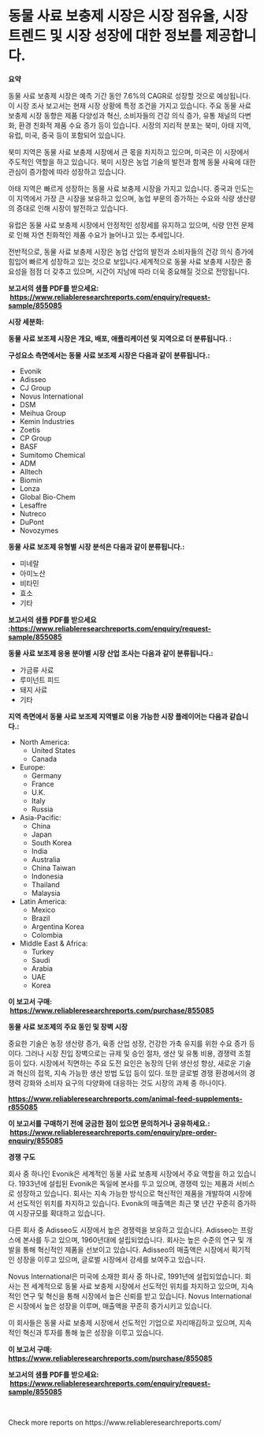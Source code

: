 <p><h1>동물 사료 보충제 시장은 시장 점유율, 시장 트렌드 및 시장 성장에 대한 정보를 제공합니다.</h1></p><p><strong>요약</strong></p>
<p><p>동물 사료 보충제 시장은 예측 기간 동안 7.6%의 CAGR로 성장할 것으로 예상됩니다. 이 시장 조사 보고서는 현재 시장 상황에 특정 조건을 가지고 있습니다. 주요 동물 사료 보충제 시장 동향은 제품 다양성과 혁신, 소비자들의 건강 의식 증가, 유통 채널의 다변화, 환경 친화적 제품 수요 증가 등이 있습니다. 시장의 지리적 분포는 북미, 아태 지역, 유럽, 미국, 중국 등이 포함되어 있습니다.</p><p>북미 지역은 동물 사료 보충제 시장에서 큰 몫을 차지하고 있으며, 미국은 이 시장에서 주도적인 역할을 하고 있습니다. 북미 시장은 농업 기술의 발전과 함께 동물 사육에 대한 관심이 증가함에 따라 성장하고 있습니다.</p><p>아태 지역은 빠르게 성장하는 동물 사료 보충제 시장을 가지고 있습니다. 중국과 인도는 이 지역에서 가장 큰 시장을 보유하고 있으며, 농업 부문의 증가하는 수요와 식량 생산량의 증대로 인해 시장이 발전하고 있습니다.</p><p>유럽은 동물 사료 보충제 시장에서 안정적인 성장세를 유지하고 있으며, 식량 안전 문제로 인해 자연 친화적인 제품 수요가 늘어나고 있는 추세입니다.</p><p>전반적으로, 동물 사료 보충제 시장은 농업 산업의 발전과 소비자들의 건강 의식 증가에 힘입어 빠르게 성장하고 있는 것으로 보입니다.세계적으로 동물 사료 보충제 시장은 중요성을 점점 더 갖추고 있으며, 시간이 지남에 따라 더욱 중요해질 것으로 전망됩니다.</p></p>
<p><strong>보고서의 샘플 PDF를 받으세요: &nbsp;<a href="https://www.reliableresearchreports.com/enquiry/request-sample/855085">https://www.reliableresearchreports.com/enquiry/request-sample/855085</a></strong></p>
<p><strong>시장 세분화:</strong></p>
<p><strong> 동물 사료 보조제 시장은 개요, 배포, 애플리케이션 및 지역으로 더 분류됩니다. :</strong></p>
<p><strong>구성요소 측면에서는 동물 사료 보조제 시장은 다음과 같이 분류됩니다.:</strong></p>
<p><ul><li>Evonik</li><li>Adisseo</li><li>CJ Group</li><li>Novus International</li><li>DSM</li><li>Meihua Group</li><li>Kemin Industries</li><li>Zoetis</li><li>CP Group</li><li>BASF</li><li>Sumitomo Chemical</li><li>ADM</li><li>Alltech</li><li>Biomin</li><li>Lonza</li><li>Global Bio-Chem</li><li>Lesaffre</li><li>Nutreco</li><li>DuPont</li><li>Novozymes</li></ul></p>
<p><strong> 동물 사료 보조제 유형별 시장 분석은 다음과 같이 분류됩니다.:</strong></p>
<p><ul><li>미네랄</li><li>아미노산</li><li>비타민</li><li>효소</li><li>기타</li></ul></p>
<p><strong>보고서의 샘플 PDF를 받으세요 :<a href="https://www.reliableresearchreports.com/enquiry/request-sample/855085">https://www.reliableresearchreports.com/enquiry/request-sample/855085</a></strong></p>
<p><strong> 동물 사료 보조제 응용 분야별 시장 산업 조사는 다음과 같이 분류됩니다.:</strong></p>
<p><ul><li>가금류 사료</li><li>루미넌트 피드</li><li>돼지 사료</li><li>기타</li></ul></p>
<p><strong>지역 측면에서 동물 사료 보조제 지역별로 이용 가능한 시장 플레이어는 다음과 같습니다.:</strong></p>
<p><ul>
    <li>
        North America:
        <ul>
            <li>United States</li>
            <li>Canada</li>
        </ul>
    </li>
    <li>
        Europe:
        <ul>
            <li>Germany</li>
            <li>France</li>
            <li>U.K.</li>
            <li>Italy</li>
            <li>Russia</li>
        </ul>
    </li>
    <li>
        Asia-Pacific:
        <ul>
            <li>China</li>
            <li>Japan</li>
            <li>South Korea</li>
            <li>India</li>
            <li>Australia</li>
            <li>China Taiwan</li>
            <li>Indonesia</li>
            <li>Thailand</li>
            <li>Malaysia</li>
        </ul>
    </li>
    <li>
        Latin America:
        <ul>
            <li>Mexico</li>
            <li>Brazil</li>
            <li>Argentina Korea</li>
            <li>Colombia</li>
        </ul>
    </li>
    <li>
        Middle East & Africa:
        <ul>
            <li>Turkey</li>
            <li>Saudi</li>
            <li>Arabia</li>
            <li>UAE</li>
            <li>Korea</li>
        </ul>
    </li>
    </ul></p>
<p><strong>이 보고서 구매: &nbsp;<a href="https://www.reliableresearchreports.com/purchase/855085">https://www.reliableresearchreports.com/purchase/855085</a></strong></p>
<p><strong>동물 사료 보조제의 주요 동인 및 장벽 시장</strong></p>
<p><p>중요한 기술은 농장 생산량 증가, 육종 산업 성장, 건강한 가축 유지를 위한 수요 증가 등이다. 그러나 시장 진입 장벽으로는 규제 및 승인 절차, 생산 및 유통 비용, 경쟁력 조절 등이 있다. 시장에서 직면하는 주요 도전 요인은 농장의 단위 생산성 향상, 새로운 기술과 혁신의 접목, 지속 가능한 생산 방법 도입 등이 있다. 또한 글로벌 경쟁 환경에서의 경쟁력 강화와 소비자 요구의 다양화에 대응하는 것도 시장의 과제 중 하나이다.</p></p>
<p><strong><a href="https://www.reliableresearchreports.com/animal-feed-supplements-r855085">https://www.reliableresearchreports.com/animal-feed-supplements-r855085</a></strong></p>
<p><strong>이 보고서를 구매하기 전에 궁금한 점이 있으면 문의하거나 공유하세요.: &nbsp;<a href="https://www.reliableresearchreports.com/enquiry/pre-order-enquiry/855085">https://www.reliableresearchreports.com/enquiry/pre-order-enquiry/855085</a></strong></p>
<p><strong>경쟁 구도</strong></p>
<p><p>회사 중 하나인 Evonik은 세계적인 동물 사료 보충제 시장에서 주요 역할을 하고 있습니다. 1933년에 설립된 Evonik은 독일에 본사를 두고 있으며, 경쟁력 있는 제품과 서비스로 성장하고 있습니다. 회사는 지속 가능한 방식으로 혁신적인 제품을 개발하여 시장에서 선도적인 위치를 차지하고 있습니다. Evonik의 매출액은 최근 몇 년간 꾸준히 증가하여 시장규모를 확대하고 있습니다.</p><p>다른 회사 중 Adisseo도 시장에서 높은 경쟁력을 보유하고 있습니다. Adisseo는 프랑스에 본사를 두고 있으며, 1960년대에 설립되었습니다. 회사는 높은 수준의 연구 및 개발을 통해 혁신적인 제품을 선보이고 있습니다. Adisseo의 매출액은 시장에서 획기적인 성장을 이루고 있으며, 글로벌 시장에서 강세를 보여주고 있습니다.</p><p>Novus International은 미국에 소재한 회사 중 하나로, 1991년에 설립되었습니다. 회사는 전 세계적으로 동물 사료 보충제 시장에서 선도적인 위치를 차지하고 있으며, 지속적인 연구 및 혁신을 통해 시장에서 높은 신뢰를 받고 있습니다. Novus International은 시장에서 높은 성장을 이루며, 매출액을 꾸준히 증가시키고 있습니다. </p><p>이 회사들은 동물 사료 보충제 시장에서 선도적인 기업으로 자리매김하고 있으며, 지속적인 혁신과 투자를 통해 높은 성장을 이루고 있습니다.</p></p>
<p><strong>이 보고서 구매: &nbsp; <a href="https://www.reliableresearchreports.com/purchase/855085">https://www.reliableresearchreports.com/purchase/855085</a></strong></p>
<p><strong>보고서의 샘플 PDF를 받으세요: &nbsp;<a href="https://www.reliableresearchreports.com/enquiry/request-sample/855085">https://www.reliableresearchreports.com/enquiry/request-sample/855085</a></strong><strong></strong></p>
<p>&nbsp;</p>
<p>Check more reports on https://www.reliableresearchreports.com/</p>